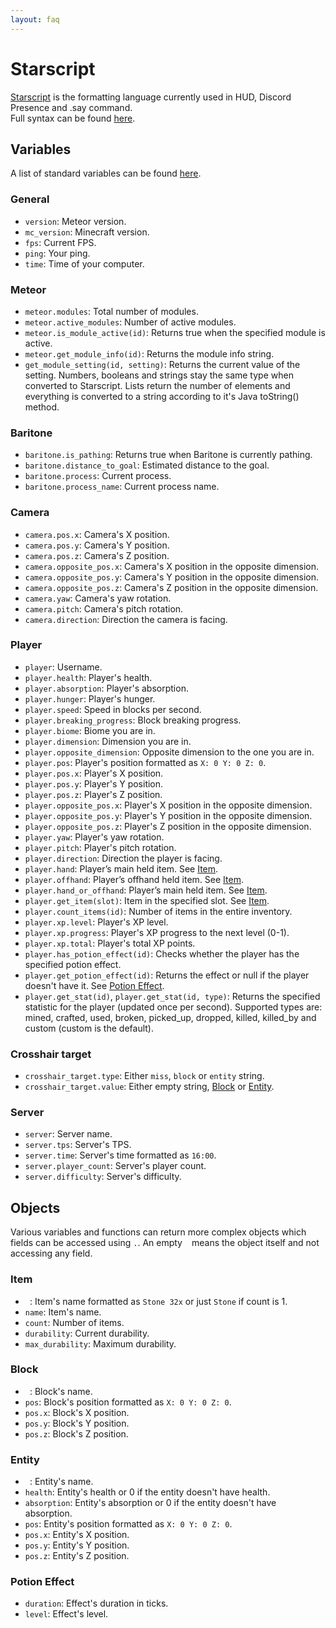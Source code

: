 ```yaml
---
layout: faq
---
```


# Starscript

[Starscript](https://github.com/MeteorDevelopment/starscript) is the formatting language currently used in HUD, Discord
Presence and .say command.  
Full syntax can be found [here](https://github.com/MeteorDevelopment/starscript/wiki).

## Variables

A list of standard variables can be
found [here](https://github.com/MeteorDevelopment/starscript/wiki#standard-variables).

### General

- `version`: Meteor version.
- `mc_version`: Minecraft version.
- `fps`: Current FPS.
- `ping`: Your ping.
- `time`: Time of your computer.

### Meteor

- `meteor.modules`: Total number of modules.
- `meteor.active_modules`: Number of active modules.
- `meteor.is_module_active(id)`: Returns true when the specified module is active.
- `meteor.get_module_info(id)`: Returns the module info string.
- `get_module_setting(id, setting)`: Returns the current value of the setting. Numbers, booleans and strings stay the same type when converted to Starscript. Lists return the number of elements and everything is converted to a string according to it's Java toString() method.

### Baritone

- `baritone.is_pathing`: Returns true when Baritone is currently pathing.
- `baritone.distance_to_goal`: Estimated distance to the goal.
- `baritone.process`: Current process.
- `baritone.process_name`: Current process name.

### Camera

- `camera.pos.x`: Camera's X position.
- `camera.pos.y`: Camera's Y position.
- `camera.pos.z`: Camera's Z position.
- `camera.opposite_pos.x`: Camera's X position in the opposite dimension.
- `camera.opposite_pos.y`: Camera's Y position in the opposite dimension.
- `camera.opposite_pos.z`: Camera's Z position in the opposite dimension.
- `camera.yaw`: Camera's yaw rotation.
- `camera.pitch`: Camera's pitch rotation.
- `camera.direction`: Direction the camera is facing.

### Player

- `player`: Username.
- `player.health`: Player's health.
- `player.absorption`: Player's absorption.
- `player.hunger`: Player's hunger.
- `player.speed`: Speed in blocks per second.
- `player.breaking_progress`: Block breaking progress.
- `player.biome`: Biome you are in.
- `player.dimension`: Dimension you are in.
- `player.opposite_dimension`: Opposite dimension to the one you are in.
- `player.pos`: Player's position formatted as `X: 0 Y: 0 Z: 0`.
- `player.pos.x`: Player's X position.
- `player.pos.y`: Player's Y position.
- `player.pos.z`: Player's Z position.
- `player.opposite_pos.x`: Player's X position in the opposite dimension.
- `player.opposite_pos.y`: Player's Y position in the opposite dimension.
- `player.opposite_pos.z`: Player's Z position in the opposite dimension.
- `player.yaw`: Player's yaw rotation.
- `player.pitch`: Player's pitch rotation.
- `player.direction`: Direction the player is facing.
- `player.hand`: Player’s main held item. See [Item](#item).
- `player.offhand`: Player’s offhand held item. See [Item](#item).
- `player.hand_or_offhand`: Player’s main held item. See [Item](#item).
- `player.get_item(slot)`: Item in the specified slot. See [Item](#item).
- `player.count_items(id)`: Number of items in the entire inventory.
- `player.xp.level`: Player's XP level.
- `player.xp.progress`: Player's XP progress to the next level (0-1).
- `player.xp.total`: Player's total XP points.
- `player.has_potion_effect(id)`: Checks whether the player has the specified potion effect.
- `player.get_potion_effect(id)`: Returns the effect or null if the player doesn't have it.
  See [Potion Effect](#potion-effect).
- `player.get_stat(id)`, `player.get_stat(id, type)`: Returns the specified statistic for the player (updated once per
  second). Supported types are: mined, crafted, used, broken, picked_up, dropped, killed, killed_by and custom (custom
  is the default).

### Crosshair target

- `crosshair_target.type`: Either `miss`, `block` or `entity` string.
- `crosshair_target.value`: Either empty string, [Block](#block) or [Entity](#entity).

### Server

- `server`: Server name.
- `server.tps`: Server's TPS.
- `server.time`: Server's time formatted as `16:00`.
- `server.player_count`: Server's player count.
- `server.difficulty`: Server's difficulty.

## Objects

Various variables and functions can return more complex objects which fields can be accessed using `.`. An empty ` `
means the object itself and not accessing any field.

### Item

- ` `: Item's name formatted as `Stone 32x` or just `Stone` if count is 1.
- `name`: Item's name.
- `count`: Number of items.
- `durability`: Current durability.
- `max_durability`: Maximum durability.

### Block

- ` `: Block's name.
- `pos`: Block's position formatted as `X: 0 Y: 0 Z: 0`.
- `pos.x`: Block's X position.
- `pos.y`: Block's Y position.
- `pos.z`: Block's Z position.

### Entity

- ` `: Entity's name.
- `health`: Entity's health or 0 if the entity doesn't have health.
- `absorption`: Entity's absorption or 0 if the entity doesn't have absorption.
- `pos`: Entity's position formatted as `X: 0 Y: 0 Z: 0`.
- `pos.x`: Entity's X position.
- `pos.y`: Entity's Y position.
- `pos.z`: Entity's Z position.

### Potion Effect

- `duration`: Effect's duration in ticks.
- `level`: Effect's level.
